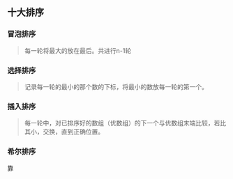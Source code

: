 ## 十大排序

### 冒泡排序
> 每一轮将最大的放在最后。共进行n-1轮


### 选择排序

> 记录每一轮的最小的那个数的下标，将最小的数放每一轮的第一个。

### 插入排序
> 每一轮中，对已排序好的数组（优数组）的下一个与优数组末端比较，若比其小，交换，直到正确位置。


### 希尔排序
靠

